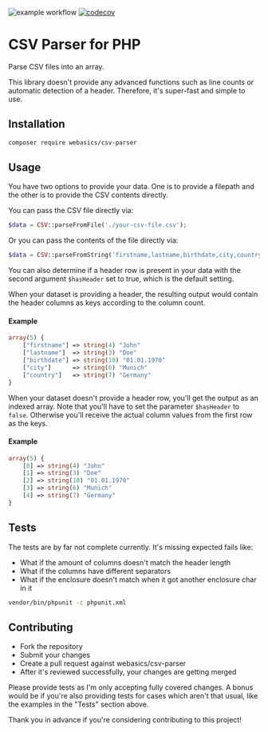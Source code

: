 ![example workflow](https://github.com/webasics/csv-parser/actions/workflows/php.yml/badge.svg)
[![codecov](https://codecov.io/gh/webasics/csv-parser/branch/main/graph/badge.svg?token=P0Y8PPHJ64)](https://codecov.io/gh/webasics/csv-parser)

# CSV Parser for PHP

Parse CSV files into an array. 

This library doesn't provide any advanced functions such as line counts or automatic detection of a header.
Therefore, it's super-fast and simple to use.

## Installation

```bash
composer require webasics/csv-parser
```

## Usage

You have two options to provide your data. One is to provide a filepath and the other is to provide the CSV contents directly.

You can pass the CSV file directly via:

```php
$data = CSV::parseFromFile('./your-csv-file.csv');
```

Or you can pass the contents of the file directly via:

```php
$data = CSV::parseFromString('firstname,lastname,birthdate,city,country');
```

You can also determine if a header row is present in your data with the second argument ```$hasHeader``` set to true, which is the default setting.

When your dataset is providing a header, the resulting output would contain the header columns as keys according to the column count.

#### Example

```php
array(5) {
    ["firstname"] => string(4) "John"
    ["lastname"]  => string(3) "Doe"
    ["birthdate"] => string(10) "01.01.1970"
    ["city"]      => string(6) "Munich"
    ["country"]   => string(7) "Germany"
}
```

When your dataset doesn't provide a header row, you'll get the output as an indexed array. Note that you'll have to set the parameter `$hasHeader` to `false`. Otherwise you'll receive the actual column values from the first row as the keys.

#### Example

```php
array(5) {
    [0] => string(4) "John"
    [1] => string(3) "Doe"
    [2] => string(10) "01.01.1970"
    [3] => string(6) "Munich"
    [4] => string(7) "Germany"
}
```

## Tests

The tests are by far not complete currently.
It's missing expected fails like:
- What if the amount of columns doesn't match the header length
- What if the columns have different separators
- What if the enclosure doesn't match when it got another enclosure char in it

```bash
vendor/bin/phpunit -c phpunit.xml
```

## Contributing

- Fork the repository
- Submit your changes 
- Create a pull request against webasics/csv-parser
- After it's reviewed successfully, your changes are getting merged

Please provide tests as I'm only accepting fully covered changes. A bonus would be if you're also providing tests for cases which aren't that usual, like the examples in the "Tests" section above. 

Thank you in advance if you're considering contributing to this project!
